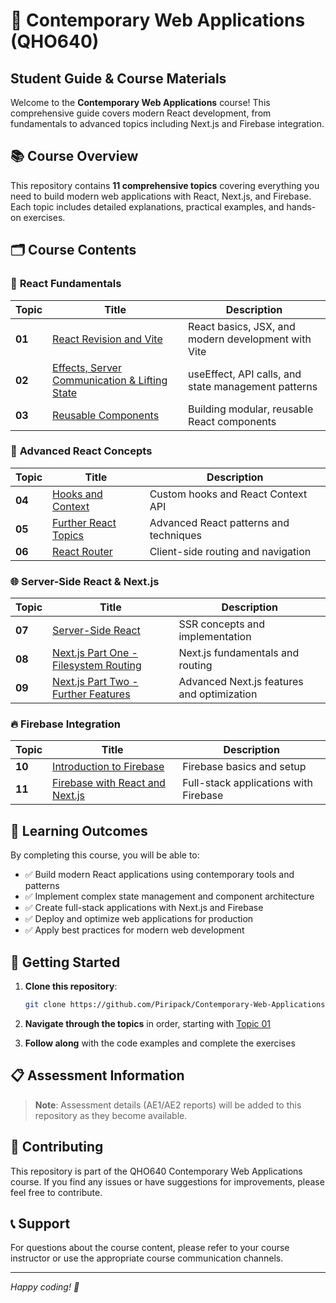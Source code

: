 # 🚀 Contemporary Web Applications (QHO640)
## Student Guide & Course Materials

Welcome to the **Contemporary Web Applications** course! This comprehensive guide covers modern React development, from fundamentals to advanced topics including Next.js and Firebase integration.

## 📚 Course Overview

This repository contains **11 comprehensive topics** covering everything you need to build modern web applications with React, Next.js, and Firebase. Each topic includes detailed explanations, practical examples, and hands-on exercises.

## 🗂️ Course Contents

### 📖 **React Fundamentals**
| Topic | Title | Description |
|-------|-------|-------------|
| **01** | [React Revision and Vite](./topics/01-react-revision-and-vite.md) | React basics, JSX, and modern development with Vite |
| **02** | [Effects, Server Communication & Lifting State](./topics/02-effects-server-communication-lifting-state.md) | useEffect, API calls, and state management patterns |
| **03** | [Reusable Components](./topics/03-reusable-components.md) | Building modular, reusable React components |

### 🔧 **Advanced React Concepts**
| Topic | Title | Description |
|-------|-------|-------------|
| **04** | [Hooks and Context](./topics/04-hooks-and-context.md) | Custom hooks and React Context API |
| **05** | [Further React Topics](./topics/05-further-react-topics.md) | Advanced React patterns and techniques |
| **06** | [React Router](./topics/06-react-router.md) | Client-side routing and navigation |

### 🌐 **Server-Side React & Next.js**
| Topic | Title | Description |
|-------|-------|-------------|
| **07** | [Server-Side React](./topics/07-server-side-react.md) | SSR concepts and implementation |
| **08** | [Next.js Part One - Filesystem Routing](./topics/08-nextjs-part-one-filesystem-routing.md) | Next.js fundamentals and routing |
| **09** | [Next.js Part Two - Further Features](./topics/09-nextjs-part-two-further-features.md) | Advanced Next.js features and optimization |

### 🔥 **Firebase Integration**
| Topic | Title | Description |
|-------|-------|-------------|
| **10** | [Introduction to Firebase](./topics/10-introduction-to-firebase.md) | Firebase basics and setup |
| **11** | [Firebase with React and Next.js](./topics/11-firebase-with-react-and-nextjs.md) | Full-stack applications with Firebase |

## 🎯 Learning Outcomes

By completing this course, you will be able to:
- ✅ Build modern React applications using contemporary tools and patterns
- ✅ Implement complex state management and component architecture
- ✅ Create full-stack applications with Next.js and Firebase
- ✅ Deploy and optimize web applications for production
- ✅ Apply best practices for modern web development

## 🚀 Getting Started

1. **Clone this repository**:
   ```bash
   git clone https://github.com/Piripack/Contemporary-Web-Applications-QHO640-.git
   ```

2. **Navigate through the topics** in order, starting with [Topic 01](./topics/01-react-revision-and-vite.md)

3. **Follow along** with the code examples and complete the exercises

## 📋 Assessment Information

> **Note**: Assessment details (AE1/AE2 reports) will be added to this repository as they become available.

## 🤝 Contributing

This repository is part of the QHO640 Contemporary Web Applications course. If you find any issues or have suggestions for improvements, please feel free to contribute.

## 📞 Support

For questions about the course content, please refer to your course instructor or use the appropriate course communication channels.

---

*Happy coding! 🎉*
